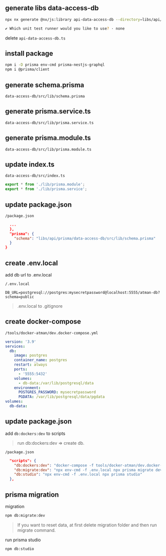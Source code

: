 ## generate libs data-access-db

```bash
npx nx generate @nx/js:library api-data-access-db --directory=libs/api/prisma/data-access-db --importPath=@libs/api/prisma/data-access-db --tags=scope:api --bundler=swc

✔ Which unit test runner would you like to use? · none
```

delete `api-data-access-db.ts`

## install package

```bash
npm i -D prisma env-cmd prisma-nestjs-graphql
npm i @prisma/client
```

## generate schema.prisma

 `data-access-db/src/lib/schema.prisma`

## generate prisma.service.ts

 `data-access-db/src/lib/prisma.service.ts`

## generate prisma.module.ts

 `data-access-db/src/lib/prisma.module.ts`

## update index.ts

 `data-access-db/src/index.ts`

```ts
export * from './lib/prisma.module';
export * from './lib/prisma.service';
```

## update package.json

 `/package.json`

```json
  ...
  },
  "prisma": {
    "schema": "libs/api/prisma/data-access-db/src/lib/schema.prisma"
  }
}
```

## create .env.local

add db url to .env.local

 `/.env.local`

```text
DB_URL=postgresql://postgres:mysecretpassword@localhost:5555/atman-db?schema=public
```

> .env.local to .gitignore

## create docker-compose

 `/tools/docker-atman/dev.docker-compose.yml`

```yml
version: '3.9'
services:
  db:
    image: postgres
    container_name: postgres
    restart: always
    ports:
      - '5555:5432'
    volumes:
      - db-data:/var/lib/postgresql/data
    environment:
      POSTGRES_PASSWORD: mysecretpassword
      PGDATA: /var/lib/postgresql/data/pgdata
volumes:
  db-data:
```

## update package.json

add `db:dockers:dev` to scripts

> run db:dockers:dev => create db.

 `/package.json`

```json
  "scripts": {
    "db:dockers:dev": "docker-compose -f tools/docker-atman/dev.docker-compose.yml up -d --no-recreate --remove-orphans",
    "db:migrate:dev": "npx env-cmd -f .env.local npx prisma migrate dev",
    "db:studio": "npx env-cmd -f .env.local npx prisma studio"
  },
```

## prisma migration

migration

```bash
npm db:migrate:dev
```

> If you want to reset data, at first delete migration folder and then run migrate command.

run prisma studio

```bash
npm db:studio
```
